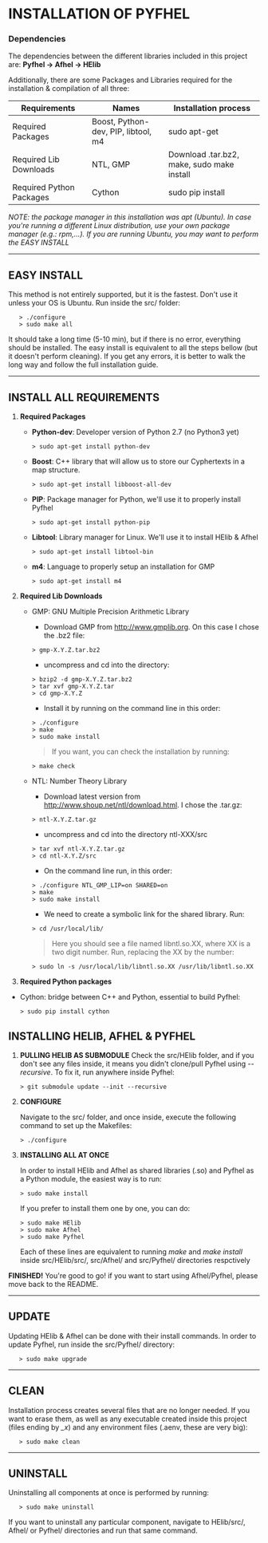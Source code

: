 # INSTALLATION OF PYFHEL

### Dependencies
The dependencies between the different libraries included in this project are:
   **Pyfhel -> Afhel -> HElib**

Additionally, there are some Packages and Libraries required for the installation & compilation of all three:

| Requirements             | Names                           | Installation process                   |
|--------------------------|---------------------------------|----------------------------------------|
| Required Packages        | Boost, Python-dev, PIP, libtool, m4 | sudo apt-get                           |
| Required Lib Downloads   | NTL, GMP                        | Download .tar.bz2, make, sudo make install |
| Required Python Packages | Cython                          | sudo pip install                       |

*NOTE: the package manager in this installation was *apt* (Ubuntu). In case you're running a different Linux distribution, use your own package manager (e.g.: rpm,...). If you are running Ubuntu, you may want to perform the EASY INSTALL*


------------------------------------

## EASY INSTALL
This method is not entirely supported, but it is the fastest. Don't use it unless your OS is Ubuntu. Run inside the src/ folder:
       
       > ./configure
       > sudo make all
       
It should take a long time (5-10 min), but if there is no error, everything should be installed. The easy install is equivalent to all the steps bellow (but it doesn't perform cleaning). If you get any errors, it is better to walk the long way and follow the full installation guide.

---------------------------------------

## INSTALL ALL REQUIREMENTS

1. **Required Packages**

   * **Python-dev**:  Developer version of Python 2.7 (no Python3 yet)
        
         > sudo apt-get install python-dev
         
   * **Boost**:  C++ library that will allow us to store our Cyphertexts in a map structure.
        
         > sudo apt-get install libboost-all-dev

   * **PIP**:  Package manager for Python, we'll use it to properly install Pyfhel
        
         > sudo apt-get install python-pip
         
   * **Libtool**:  Library manager for Linux. We'll use it to install HElib & Afhel
        
         > sudo apt-get install libtool-bin
         
   * **m4**:  Language to properly setup an installation for GMP
        
         > sudo apt-get install m4
         
2. **Required Lib Downloads**

   * GMP:  GNU Multiple Precision Arithmetic Library
        * Download GMP from http://www.gmplib.org. On this case I chose the .bz2 file:

         > gmp-X.Y.Z.tar.bz2

        * uncompress and cd into the directory:

         > bzip2 -d gmp-X.Y.Z.tar.bz2
         > tar xvf gmp-X.Y.Z.tar
         > cd gmp-X.Y.Z

        * Install it by running on the command line in this order:

         > ./configure
         > make
         > sudo make install
         
        > If you want, you can check the installation by running:
         
         > make check

   * NTL: Number Theory Library

        * Download latest version from http://www.shoup.net/ntl/download.html. I chose the .tar.gz:

         > ntl-X.Y.Z.tar.gz
         
        * uncompress and cd into the directory ntl-XXX/src

         > tar xvf ntl-X.Y.Z.tar.gz
         > cd ntl-X.Y.Z/src

        * On the command line run, in this order:

         > ./configure NTL_GMP_LIP=on SHARED=on
         > make
         > sudo make install

        * We need to create a symbolic link for the shared library. Run:
        
         > cd /usr/local/lib/

        > Here you should see a file named libntl.so.XX, where XX is a two digit number. Run, replacing the XX by the number:

         > sudo ln -s /usr/local/lib/libntl.so.XX /usr/lib/libntl.so.XX

2. **Required Python packages**
  * Cython: bridge between C++ and Python, essential to build Pyfhel:
        
        > sudo pip install cython

## INSTALLING HELIB, AFHEL & PYFHEL

1. **PULLING HELIB AS SUBMODULE**
   Check the src/HElib folder, and if you don't see any files inside, it means you didn't clone/pull Pyfhel using *--recursive*. To fix  it, run anywhere inside Pyfhel:
    
       > git submodule update --init --recursive       

2. **CONFIGURE**

   Navigate to the src/ folder, and once inside, execute the following command to set up the Makefiles:

       > ./configure

3. **INSTALLING ALL AT ONCE**

    In order to install HElib and Afhel as shared libraries (.so) and Pyfhel as a Python module, the easiest way is to run:

       > sudo make install
       
    If you prefer to install them one by one, you can do:
    
       > sudo make HElib
       > sudo make Afhel
       > sudo make Pyfhel
       
    Each of these lines are equivalent to running *make* and *make install* inside src/HElib/src/, src/Afhel/ and src/Pyfhel/ directories respctively

**FINISHED!** You're good to go! if you want to start using Afhel/Pyfhel, please move back to the README.

----------------------------------------

## UPDATE
   Updating HElib & Afhel can be done with their install commands. In order to update Pyfhel, run inside the src/Pyfhel/ directory:
       
       > sudo make upgrade

----------------------------------------

## CLEAN
   Installation process creates several files that are no longer needed. If you want to erase them, as well as any executable created inside this project (files ending by _\_x_) and any environment files (.aenv, these are very big):
       
       > sudo make clean

----------------------------------------
 
## UNINSTALL
   Uninstalling all components at once is performed by running:
       
       > sudo make uninstall
       
   If you want to uninstall any particular component, navigate to HElib/src/, Afhel/ or Pyfhel/ directories and run that same command.
   
   


